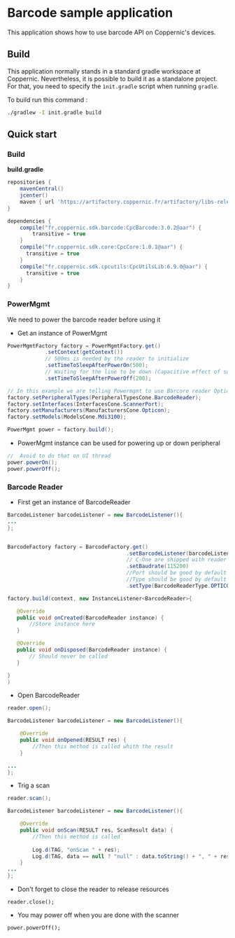 # Barcode sample application

This application shows how to use barcode API on Coppernic's devices.

## Build

This application normally stands in a standard gradle workspace at Coppernic. Nevertheless, it is possible to build it as a standalone project. For that, you need to specify the `ìnit.gradle` script when running `gradle`.

To build run this command :

```sh
./gradlew -I init.gradle build
```

## Quick start

### Build

**build.gradle**

```groovy
repositories {
    mavenCentral()
    jcenter()
    maven { url 'https://artifactory.coppernic.fr/artifactory/libs-release' }
}

dependencies {
    compile("fr.coppernic.sdk.barcode:CpcBarcode:3.0.2@aar") {
        transitive = true
    }
    compile("fr.coppernic.sdk.core:CpcCore:1.0.1@aar") {
      transitive = true
    }
    compile("fr.coppernic.sdk.cpcutils:CpcUtilsLib:6.9.0@aar") {
      transitive = true
    }
}
```

### PowerMgmt

We need to power the barcode reader before using it

 - Get an instance of PowerMgmt

```java
PowerMgmtFactory factory = PowerMgmtFactory.get()
            .setContext(getContext())
            // 500ms is needed by the reader to initialize
            .setTimeToSleepAfterPowerOn(500);
            // Waiting for the line to be down (Capacitive effect of some hardware)
            .setTimeToSleepAfterPowerOff(200);

// In this example we are telling Powermgmt to use Barcore reader Opticon Mdi3100 that is installed on C-One
factory.setPeripheralTypes(PeripheralTypesCone.BarcodeReader);
factory.setInterfaces(InterfacesCone.ScannerPort);
factory.setManufacturers(ManufacturersCone.Opticon);
factory.setModels(ModelsCone.Mdi3100);

PowerMgmt power = factory.build();
```

 - PowerMgmt instance can be used for powering up or down peripheral

```java
//  Avoid to do that on UI thread
power.powerOn();
power.powerOff();
```

### Barcode Reader

 - First get an instance of BarcodeReader

 ```java
BarcodeListener barcodeListener = new BarcodeListener(){
...
};


BarcodeFactory factory = BarcodeFactory.get()
                                       .setBarcodeListener(barcodeListener)
                                       // C-One are shipped with reader working at 115200
                                       .setBaudrate(115200)
                                       //Port should be good by default
                                       //Type should be good by default also
                                       .setType(BarcodeReaderType.OPTICON_MDI3100);

factory.build(context, new InstanceListener<BarcodeReader>{

    @Override
    public void onCreated(BarcodeReader instance) {
        //Store instance here
    }

    @Override
    public void onDisposed(BarcodeReader instance) {
        // Should never be called
    }

}
)
```
 
 - Open BarcodeReader
  
```java
reader.open();

BarcodeListener barcodeListener = new BarcodeListener(){

    @Override
    public void onOpened(RESULT res) {
        //Then this method is called whith the result
    }

...
};
```

 - Trig a scan
 
```java
reader.scan();

BarcodeListener barcodeListener = new BarcodeListener(){

    @Override
    public void onScan(RESULT res, ScanResult data) {
        //Then this method is called
        
        Log.d(TAG, "onScan " + res);
        Log.d(TAG, data == null ? "null" : data.toString() + ", " + res);
    }
...
};

```

 - Don't forget to close the reader to release resources
  
```
reader.close();
```

 - You may power off when you are done with the scanner
 
```
power.powerOff();
```